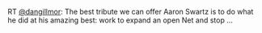 RT <a href="http://twitter.com/dangillmor">@dangillmor</a>: The best tribute we can offer Aaron Swartz is to do what he did at his amazing best: work to expand an open Net and stop ...
